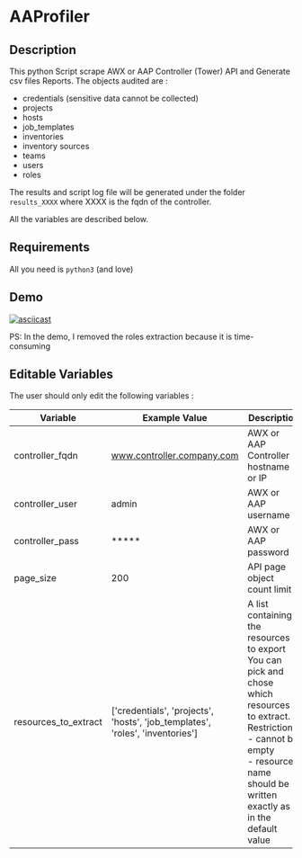 # AAProfiler

## Description

This python Script scrape AWX or AAP Controller (Tower) API and Generate csv files Reports.
The objects audited are :
- credentials (sensitive data cannot be collected)
- projects
- hosts
- job_templates
- inventories
- inventory sources
- teams
- users
- roles

The results and script log file  will be generated under the folder `results_XXXX` where XXXX is the fqdn of the controller.

All the variables are described below. 

## Requirements

All you need is `python3` (and love)


## Demo

[![asciicast](https://asciinema.org/a/nPl94bUfYLkiAvo22K6dZ0Ws5.svg)](https://asciinema.org/a/nPl94bUfYLkiAvo22K6dZ0Ws5)

PS: In the demo, I removed the roles extraction because it is time-consuming

## Editable Variables

The user should only edit the following variables :

| Variable             | Example Value                                                                 | Description                                                                                                                                                                                                  |
|----------------------|-------------------------------------------------------------------------------|--------------------------------------------------------------------------------------------------------------------------------------------------------------------------------------------------------------|
| controller_fqdn      | www.controller.company.com                                                    | AWX or AAP Controller hostname or IP                                                                                                                                                                         |
| controller_user      | admin                                                                         | AWX or AAP username                                                                                                                                                                                          |
| controller_pass      | *****                                                                         | AWX or AAP password                                                                                                                                                                                          |
| page_size            | 200                                                                           | API page object count limit                                                                                                                                                                                  |
| resources_to_extract | ['credentials', 'projects', 'hosts', 'job_templates', 'roles', 'inventories'] | A list containing the resources to export You can pick and chose which resources to extract. <br/>Restrictions: <br/>- cannot be empty<br/>- resource name should be written exactly as in the default value |

